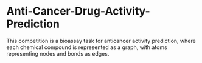 # Anti-Cancer-Drug-Activity-Prediction
This competition is a bioassay task for anticancer activity prediction, where each chemical compound is represented as a graph, with atoms representing nodes and bonds as edges.
